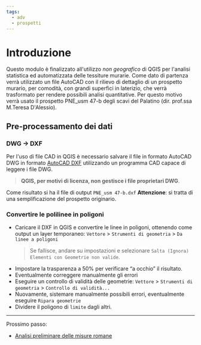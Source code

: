 ```yaml
---
tags:
  - adv
  - prospetti
---
```

# Introduzione
Questo modulo è finalizzato all'utilizzo _non geografico_ di QGIS per l'analisi statistica ed automatizzata delle tessiture murarie.
Come dato di partenza verrà utilizzato un file AutoCAD con il rilievo di dettaglio di un prospetto murario, per comodità, con grandi superfici in laterizio, che verrà trasformato per rendere possibili analisi quantitative.
Per questo motivo verrà usato il prospetto PNE_usm 47-b degli scavi del Palatino (dir. prof.ssa M.Teresa D'Alessio).

## Pre-processamento dei dati
### DWG -> DXF
Per l'uso di file CAD in QGIS è necessario salvare il file in formato AutoCAD DWG in formato [AutoCAD DXF](https://en.wikipedia.org/wiki/AutoCAD_DXF) utilizzando un programma CAD capace di leggere i file DWG. 
> **QGIS, per motivi di licenza, non gestisce i file proprietari DWG**.

Come risultato si ha il file di output `PNE_usm 47-b.dxf`
**Attenzione**: si tratta di una semplificazione del prospetto originario.
### Convertire le polilinee in poligoni
- Caricare il DXF in QGIS e convertire le linee in poligoni, ottenendo come output un layer temporaneo: `Vettore` > `Strumenti di geometria` > `Da linee a poligoni`  
  > Se fallisce, andare su impostazioni e selezionare `Salta (Ignora) Elementi con Geometrie non valide`.
- Impostare la trasparenza a 50% per verificare “a occhio” il risultato.
- Eventualmente correggere manualmente gli errori
- Eseguire un controllo di validità delle geometrie: `Vettore` > `Strumenti di geometria` > `Controllo di validità...`
- Nuovamente, sistemare manualmente possibili errori, eventualmente eseguire `Ripara geometrie`
- Dividere il poligono di `limite` dagli altri.
---
Prossimo passo:
- [Analisi preliminare delle misure romane](Analisi%20preliminare%20delle%20misure%20romane.md)
